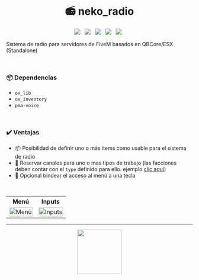 <h1 align="center">📻 neko_radio</h1>

<p align="center">
  <img src="https://img.shields.io/github/repo-size/imkuroneko/neko_radio?style=flat"/> &nbsp;
  <img src="https://img.shields.io/github/languages/top/imkuroneko/neko_radio?style=flat"/> &nbsp;
  <img src="https://img.shields.io/github/last-commit/imkuroneko/neko_radio?color=pink&style=flat"/> &nbsp;
  <img src="https://img.shields.io/github/downloads/imkuroneko/neko_radio/total?logo=github"/> &nbsp;
  <img src="https://img.shields.io/github/v/release/imkuroneko/neko_radio?logo=github"/> &nbsp;
</p>

Sistema de radio para servidores de FiveM basados en QBCore/ESX (Standalone)

<br>

### 📦 Dependencias
- `ox_lib`
- `ox_inventory`
- `pma-voice`

<br>

### ✔️ Ventajas
- 📦 Posibilidad de definir uno o más items como usable para el sistema de radio
- 💼 Reservar canales para uno o mas tipos de trabajo (las facciones deben contar con el `type` definido para ello. ejemplo [clic aquí](https://github.com/qbcore-framework/qb-core/blob/main/shared/jobs.lua#L17))
- 🔘 Opcional bindear el acceso al menú a una tecla

<br>

<table>
    <tr> <th> Menú </th> <th> Inputs </th> </tr>
    <tr>
        <td> <img src="https://github.com/imkuroneko/neko_radio/assets/20273059/6b30e510-32e0-407f-88ad-2c0a3c03f2b5" width="100%" alt="Menú"/> </td>
        <td> <img src="https://github.com/imkuroneko/neko_radio/assets/20273059/f7485bc9-651a-4086-8359-234e0a46e01f" width="100%" alt="Inputs"/> </td>
    </tr>
</table>

-----

<p align="center">
  <a href="https://kuroneko.im" target="_blank">
    <img src="https://kuroneko.im/web/assets/images/profile.png" width="120">
  </a>
</p>
